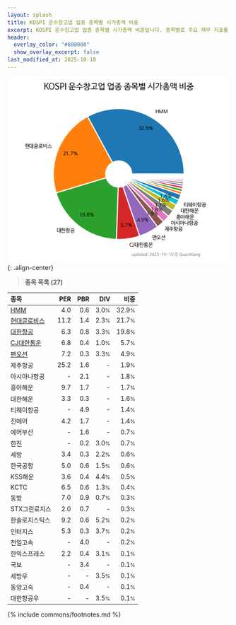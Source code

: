 ```yaml
---
layout: splash
title: KOSPI 운수창고업 업종 종목별 시가총액 비중
excerpt: KOSPI 운수창고업 업종 종목별 시가총액 비중입니다. 종목별로 주요 재무 지표를 함께 표시합니다.
header:
  overlay_color: "#800000"
  show_overlay_excerpt: false
last_modified_at: 2025-10-10
---
```



![KOSPI 운수창고업 업종 종목별 시가총액 비중](/stats/sector/images/kospi_업종_운수창고업_종목.png){: .align-center}


> **종목 목록 (27)**<a id="list"></a>

| **종목** | **PER** | **PBR** | **DIV** | **비중** |
| :------- | ------: | ------: | ------: | -------: |
| [HMM](/011200/) | 4.0 | 0.6 | 3.0<small>%</small> | 32.9<small>%</small> |
| [현대글로비스](/086280/) | 11.2 | 1.4 | 2.3<small>%</small> | 21.7<small>%</small> |
| [대한항공](/003490/) | 6.3 | 0.8 | 3.3<small>%</small> | 19.8<small>%</small> |
| [CJ대한통운](/000120/) | 6.8 | 0.4 | 1.0<small>%</small> | 5.7<small>%</small> |
| [팬오션](/028670/) | 7.2 | 0.3 | 3.3<small>%</small> | 4.9<small>%</small> |
| 제주항공 | 25.2 | 1.6 | - | 1.9<small>%</small> |
| 아시아나항공 | - | 2.1 | - | 1.8<small>%</small> |
| 흥아해운 | 9.7 | 1.7 | - | 1.7<small>%</small> |
| 대한해운 | 3.3 | 0.3 | - | 1.6<small>%</small> |
| 티웨이항공 | - | 4.9 | - | 1.4<small>%</small> |
| 진에어 | 4.2 | 1.7 | - | 1.4<small>%</small> |
| 에어부산 | - | 1.6 | - | 0.7<small>%</small> |
| 한진 | - | 0.2 | 3.0<small>%</small> | 0.7<small>%</small> |
| 세방 | 3.4 | 0.3 | 2.2<small>%</small> | 0.6<small>%</small> |
| 한국공항 | 5.0 | 0.6 | 1.5<small>%</small> | 0.6<small>%</small> |
| KSS해운 | 3.6 | 0.4 | 4.4<small>%</small> | 0.5<small>%</small> |
| KCTC | 6.5 | 0.6 | 1.3<small>%</small> | 0.4<small>%</small> |
| 동방 | 7.0 | 0.9 | 0.7<small>%</small> | 0.3<small>%</small> |
| STX그린로지스 | 2.0 | 0.7 | - | 0.3<small>%</small> |
| 한솔로지스틱스 | 9.2 | 0.6 | 5.2<small>%</small> | 0.2<small>%</small> |
| 인터지스 | 5.3 | 0.3 | 3.7<small>%</small> | 0.2<small>%</small> |
| 천일고속 | - | 4.0 | - | 0.2<small>%</small> |
| 한익스프레스 | 2.2 | 0.4 | 3.1<small>%</small> | 0.1<small>%</small> |
| 국보 | - | 3.4 | - | 0.1<small>%</small> |
| 세방우 | - | - | 3.5<small>%</small> | 0.1<small>%</small> |
| 동양고속 | - | 0.4 | - | 0.1<small>%</small> |
| 대한항공우 | - | - | 3.5<small>%</small> | 0.1<small>%</small> |

{% include commons/footnotes.md %}